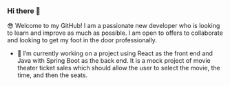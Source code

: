 ### Hi there 👋

:sunglasses: Welcome to my GitHub! I am a passionate new developer who is looking to learn and improve as much as possible. I am open to offers to collaborate and looking to get my foot in the door professionally.

- :movie_camera: I’m currently working on a project using React as the front end and Java with Spring Boot as the back end. It is a mock project of movie theater ticket sales which should allow the user to select the movie, the time, and then the seats. 

<!--
**CTLeed/CTLeed** is a ✨ _special_ ✨ repository because its `README.md` (this file) appears on your GitHub profile.

Here are some ideas to get you started:

- 🔭 I’m currently working on a 
- 🌱 I’m currently learning ...
- 👯 I’m looking to collaborate on ...
- 🤔 I’m looking for help with ...
- 💬 Ask me about ...
- 📫 How to reach me: ...
- 😄 Pronouns: ...
- ⚡ Fun fact: ...
-->
